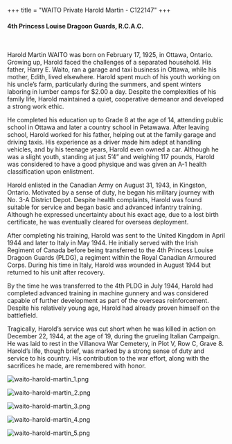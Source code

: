 +++
title = "WAITO Private Harold Martin - C122147"
+++

#### 4th Princess Louise Dragoon Guards, R.C.A.C.
<br>


Harold Martin WAITO was born on February 17, 1925, in Ottawa, Ontario. Growing up, Harold faced the challenges of a separated household. His father, Harry E. Waito, ran a garage and taxi business in Ottawa, while his mother, Edith, lived elsewhere. Harold spent much of his youth working on his uncle’s farm, particularly during the summers, and spent winters laboring in lumber camps for $2.00 a day. Despite the complexities of his family life, Harold maintained a quiet, cooperative demeanor and developed a strong work ethic.

He completed his education up to Grade 8 at the age of 14, attending public school in Ottawa and later a country school in Petawawa. After leaving school, Harold worked for his father, helping out at the family garage and driving taxis. His experience as a driver made him adept at handling vehicles, and by his teenage years, Harold even owned a car. Although he was a slight youth, standing at just 5’4” and weighing 117 pounds, Harold was considered to have a good physique and was given an A-1 health classification upon enlistment.

Harold enlisted in the Canadian Army on August 31, 1943, in Kingston, Ontario. Motivated by a sense of duty, he began his military journey with No. 3-A District Depot. Despite health complaints, Harold was found suitable for service and began basic and advanced infantry training. Although he expressed uncertainty about his exact age, due to a lost birth certificate, he was eventually cleared for overseas deployment.

After completing his training, Harold was sent to the United Kingdom in April 1944 and later to Italy in May 1944. He initially served with the Irish Regiment of Canada before being transferred to the 4th Princess Louise Dragoon Guards (PLDG), a regiment within the Royal Canadian Armoured Corps. During his time in Italy, Harold was wounded in August 1944 but returned to his unit after recovery.

By the time he was transferred to the 4th PLDG in July 1944, Harold had completed advanced training in machine gunnery and was considered capable of further development as part of the overseas reinforcement. Despite his relatively young age, Harold had already proven himself on the battlefield.

Tragically, Harold’s service was cut short when he was killed in action on December 22, 1944, at the age of 19, during the grueling Italian Campaign. He was laid to rest in the Villanova War Cemetery, in Plot V, Row C, Grave 8. Harold’s life, though brief, was marked by a strong sense of duty and service to his country. His contribution to the war effort, along with the sacrifices he made, are remembered with honor.


![waito-harold-martin_1.png](/images/Soldiers/waito-harold-martin_1.png)

![waito-harold-martin_2.png](/images/Soldiers/waito-harold-martin_2.png)


![waito-harold-martin_3.png](/images/Soldiers/waito-harold-martin_3.png)


![waito-harold-martin_4.png](/images/Soldiers/waito-harold-martin_4.png)

![waito-harold-martin_5.png](/images/Soldiers/waito-harold-martin_5.png)

